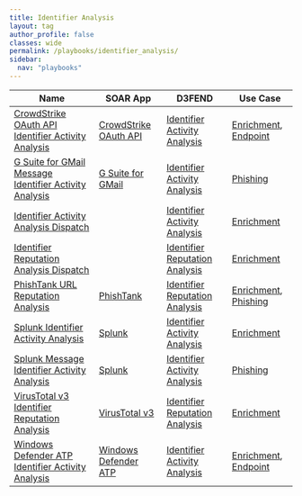 ```yaml
---
title: Identifier Analysis
layout: tag
author_profile: false
classes: wide
permalink: /playbooks/identifier_analysis/
sidebar:
  nav: "playbooks"
---
```


| Name    | SOAR App   | D3FEND      | Use Case    |
| --------| ---------- | ----------- | ----------- |
| [CrowdStrike OAuth API Identifier Activity Analysis](/playbooks/crowdstrike_oauth_api_identifier_activity_analysis/)| [CrowdStrike OAuth API](https://splunkbase.splunk.com/apps?keyword=crowdstrike+oauth+api&filters=product%3Asoar)| [Identifier Activity Analysis](https://d3fend.mitre.org/technique/d3f:IdentifierActivityAnalysis)| [Enrichment](/playbooks/enrichment), [Endpoint](/playbooks/endpoint)|
| [G Suite for GMail Message Identifier Activity Analysis](/playbooks/g_suite_for_gmail_message_identifier_activity_analysis/)| [G Suite for GMail](https://splunkbase.splunk.com/apps?keyword=g+suite+for+gmail&filters=product%3Asoar)| [Identifier Activity Analysis](https://d3fend.mitre.org/technique/d3f:IdentifierActivityAnalysis)| [Phishing](/playbooks/phishing)|
| [Identifier Activity Analysis Dispatch](/playbooks/identifier_activity_analysis_dispatch/)| | [Identifier Activity Analysis](https://d3fend.mitre.org/technique/d3f:IdentifierActivityAnalysis)| [Enrichment](/playbooks/enrichment)|
| [Identifier Reputation Analysis Dispatch](/playbooks/identifier_reputation_analysis_dispatch/)| | [Identifier Reputation Analysis](https://d3fend.mitre.org/technique/d3f:IdentifierReputationAnalysis)| [Enrichment](/playbooks/enrichment)|
| [PhishTank URL Reputation Analysis](/playbooks/phishtank_url_reputation_analysis/)| [PhishTank](https://splunkbase.splunk.com/apps?keyword=phishtank&filters=product%3Asoar)| [Identifier Reputation Analysis](https://d3fend.mitre.org/technique/d3f:IdentifierReputationAnalysis)| [Enrichment](/playbooks/enrichment), [Phishing](/playbooks/phishing)|
| [Splunk Identifier Activity Analysis](/playbooks/splunk_identifier_activity_analysis/)| [Splunk](https://splunkbase.splunk.com/apps?keyword=splunk&filters=product%3Asoar)| [Identifier Activity Analysis](https://d3fend.mitre.org/technique/d3f:IdentifierActivityAnalysis)| [Enrichment](/playbooks/enrichment)|
| [Splunk Message Identifier Activity Analysis](/playbooks/splunk_message_identifier_activity_analysis/)| [Splunk](https://splunkbase.splunk.com/apps?keyword=splunk&filters=product%3Asoar)| [Identifier Activity Analysis](https://d3fend.mitre.org/technique/d3f:IdentifierActivityAnalysis)| [Phishing](/playbooks/phishing)|
| [VirusTotal v3 Identifier Reputation Analysis](/playbooks/virustotal_v3_identifier_reputation_analysis/)| [VirusTotal v3](https://splunkbase.splunk.com/apps?keyword=virustotal+v3&filters=product%3Asoar)| [Identifier Reputation Analysis](https://d3fend.mitre.org/technique/d3f:IdentifierReputationAnalysis)| [Enrichment](/playbooks/enrichment)|
| [Windows Defender ATP Identifier Activity Analysis](/playbooks/windows_defender_atp_identifier_activity_analysis/)| [Windows Defender ATP](https://splunkbase.splunk.com/apps?keyword=windows+defender+atp&filters=product%3Asoar)| [Identifier Activity Analysis](https://d3fend.mitre.org/technique/d3f:IdentifierActivityAnalysis)| [Enrichment](/playbooks/enrichment), [Endpoint](/playbooks/endpoint)|